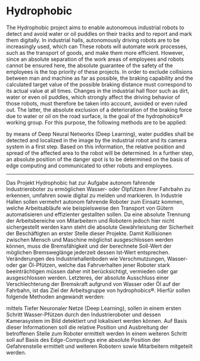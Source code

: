 # Hydrophobic

The Hydrophobic project aims to enable autonomous industrial robots to detect and avoid water or oil puddles on their tracks and to report and mark them digitally.
In industrial halls, autonomously driving robots are to be increasingly used, which can
These robots will automate work processes, such as the transport of goods, and make them more efficient.
However, since an absolute separation of the work areas of employees and robots cannot be ensured here, the absolute guarantee of the safety of the employees is the top priority of these projects.
In order to exclude collisions between man and machine as far as possible, the braking capability and the calculated target value of the possible braking distance must correspond to its actual value at all times.
Changes in the industrial hall floor such as dirt, water or even oil puddles, which strongly affect the driving behavior of those robots, must therefore be taken into account, avoided or even ruled out.
The latter, the absolute exclusion of a deterioration of the braking force due to water or oil on the road surface, is the goal of the hydrophobics® working group.
For this purpose, the following methods are to be applied:


by means of Deep Neural Networks (Deep Learning), water puddles shall be detected and localized in the image by the industrial robot and its camera system in a first step.
Based on this information, the relative position and spread of the affected area to the robot will be determined.
In a further step, an absolute position of the danger spot is to be determined on the basis of edge computing and communicated to other robots and employees.

-----------------------------------------------------------------------------------------------------------------------------------------------------------------------

Das Projekt Hydrophobic hat zur Aufgabe autonom fahrende Industrieroboter zu ermöglichen Wasser- oder Ölpfützen ihrer Fahrbahn zu erkennen, umfahren sowie digital zu melden und markieren.
In Industrie Hallen sollen vermehrt autonom fahrende Roboter zum Einsatz kommen, welche
Arbeitsabläufe wie beispielsweise den Transport von Gütern automatisieren und effizienter gestallten sollen.
Da eine absolute Trennung der Arbeitsbereiche von Mitarbeitern und Robotern jedoch hier nicht sichergestellt werden kann steht die absolute Gewährleistung der Sicherheit der Beschäftigten an erster Stelle dieser Projekte.
Damit Kollisionen zwischen Mensch und Maschine möglichst ausgeschlossen werden können, muss die Bremsfähigkeit und der berechnete Soll-Wert der möglichen Bremsweglänge jederzeit dessen Ist-Wert entsprechen.
Veränderungen des Industriehallenboden wie Verschmutzungen, Wasser- oder gar Öl-Pfützen, welche das Fahrverhalten jener Roboter stark beeinträchtigen  müssen daher mit berücksichtigt, vermieden oder gar ausgeschlossen werden.
Letzteres, der absolute Ausschluss einer Verschlechterung der Bremskraft aufgrund von Wasser oder Öl auf der Fahrbahn, ist das Ziel der Arbeitsgruppe von hydrophobics®.
Hierfür sollen folgende Methoden angewandt werden:

mittels Tiefer Neuronaler Netze (Deep Learning), sollen in einem ersten Schritt Wasser-Pfützen durch den Industrieroboter und dessen Kamerasystem im Bild detektiert und lokalisiert werden können.
Auf Basis dieser Informationen soll die relative Position und Ausbreitung der betroffenen Stelle zum Roboter ermittelt werden
In einem weiteren Schritt soll auf Basis des Edge-Computings eine absolute Position der Gefahrenstelle ermittelt und weiteren Robotern sowie Mitarbeitern mitgeteilt werden.
